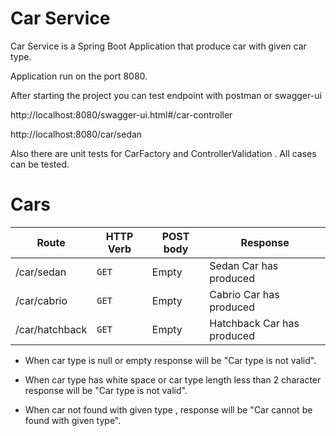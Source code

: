 # Car Service
Car Service is a Spring Boot Application that produce car with given car type. 

Application run on the port 8080. 

After starting the project you can test endpoint with postman or swagger-ui

http://localhost:8080/swagger-ui.html#/car-controller

http://localhost:8080/car/sedan

Also there are unit tests for CarFactory and ControllerValidation . All cases can be tested. 

# Cars

| Route | HTTP Verb	 | POST body	 | Response	 |
| --- | --- | --- | --- |
| /car/sedan| `GET` | Empty | Sedan Car has produced |
| /car/cabrio| `GET` | Empty | Cabrio Car has produced |
| /car/hatchback| `GET` | Empty | Hatchback Car has produced |

* When car type is null or empty response will be "Car type is not valid".

* When car type has white space or car type length less than 2 character response will be "Car type is not valid".

* When car not found with given type , response will be "Car cannot be found with given type".
